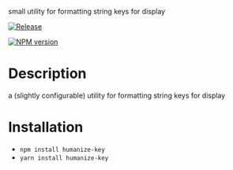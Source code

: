 small utility for formatting string keys for display

[![Release](https://github.com/lubelski/humanize-key/actions/workflows/release.yml/badge.svg)](https://github.com/lubelski/humanize-key/actions/workflows/release.yml)

<span class="badge-npmversion"><a href="https://npmjs.org/package/humanize-key" title="View this project on NPM"><img src="https://img.shields.io/npm/v/humanize-key.svg" alt="NPM version" /></a></span>

# Description

a (slightly configurable) utility for formatting string keys for display

# Installation

-  `npm install humanize-key`
-  `yarn install humanize-key`
